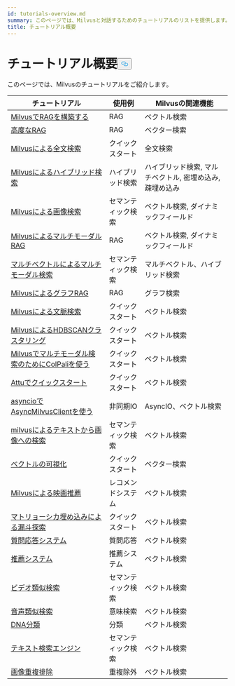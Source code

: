 ```yaml
---
id: tutorials-overview.md
summary: このページでは、Milvusと対話するためのチュートリアルのリストを提供します。
title: チュートリアル概要
---
```


<h1 id="Tutorials-Overview" class="common-anchor-header">チュートリアル概要<button data-href="#Tutorials-Overview" class="anchor-icon" translate="no">
      <svg translate="no"
        aria-hidden="true"
        focusable="false"
        height="20"
        version="1.1"
        viewBox="0 0 16 16"
        width="16"
      >
        <path
          fill="#0092E4"
          fill-rule="evenodd"
          d="M4 9h1v1H4c-1.5 0-3-1.69-3-3.5S2.55 3 4 3h4c1.45 0 3 1.69 3 3.5 0 1.41-.91 2.72-2 3.25V8.59c.58-.45 1-1.27 1-2.09C10 5.22 8.98 4 8 4H4c-.98 0-2 1.22-2 2.5S3 9 4 9zm9-3h-1v1h1c1 0 2 1.22 2 2.5S13.98 12 13 12H9c-.98 0-2-1.22-2-2.5 0-.83.42-1.64 1-2.09V6.25c-1.09.53-2 1.84-2 3.25C6 11.31 7.55 13 9 13h4c1.45 0 3-1.69 3-3.5S14.5 6 13 6z"
        ></path>
      </svg>
    </button></h1><p>このページでは、Milvusのチュートリアルをご紹介します。</p>
<table>
<thead>
<tr><th>チュートリアル</th><th>使用例</th><th>Milvusの関連機能</th></tr>
</thead>
<tbody>
<tr><td><a href="/docs/ja/v2.5.x/build-rag-with-milvus.md">MilvusでRAGを構築する</a></td><td>RAG</td><td>ベクトル検索</td></tr>
<tr><td><a href="/docs/ja/v2.5.x/how_to_enhance_your_rag.md">高度なRAG</a></td><td>RAG</td><td>ベクター検索</td></tr>
<tr><td><a href="/docs/ja/v2.5.x/full_text_search_with_milvus.md">Milvusによる全文検索</a></td><td>クイックスタート</td><td>全文検索</td></tr>
<tr><td><a href="/docs/ja/v2.5.x/hybrid_search_with_milvus.md">Milvusによるハイブリッド検索</a></td><td>ハイブリッド検索</td><td>ハイブリッド検索, マルチベクトル, 密埋め込み, 疎埋め込み</td></tr>
<tr><td><a href="/docs/ja/v2.5.x/image_similarity_search.md">Milvusによる画像検索</a></td><td>セマンティック検索</td><td>ベクトル検索, ダイナミックフィールド</td></tr>
<tr><td><a href="/docs/ja/v2.5.x/multimodal_rag_with_milvus.md">MilvusによるマルチモーダルRAG</a></td><td>RAG</td><td>ベクトル検索, ダイナミックフィールド</td></tr>
<tr><td><a href="/docs/ja/v2.5.x/multimodal_rag_with_milvus.md">マルチベクトルによるマルチモーダル検索</a></td><td>セマンティック検索</td><td>マルチベクトル、ハイブリッド検索</td></tr>
<tr><td><a href="/docs/ja/v2.5.x/graph_rag_with_milvus.md">MilvusによるグラフRAG</a></td><td>RAG</td><td>グラフ検索</td></tr>
<tr><td><a href="/docs/ja/v2.5.x/contextual_retrieval_with_milvus.md">Milvusによる文脈検索</a></td><td>クイックスタート</td><td>ベクトル検索</td></tr>
<tr><td><a href="/docs/ja/v2.5.x/hdbscan_clustering_with_milvus.md">MilvusによるHDBSCANクラスタリング</a></td><td>クイックスタート</td><td>ベクトル検索</td></tr>
<tr><td><a href="/docs/ja/v2.5.x/use_ColPali_with_milvus.md">Milvusでマルチモーダル検索のためにColPaliを使う</a></td><td>クイックスタート</td><td>ベクトル検索</td></tr>
<tr><td><a href="/docs/ja/v2.5.x/quickstart_with_attu.md">Attuでクイックスタート</a></td><td>クイックスタート</td><td>ベクトル検索</td></tr>
<tr><td><a href="/docs/ja/v2.5.x/use-async-milvus-client-with-asyncio.md">asyncioでAsyncMilvusClientを使う</a></td><td>非同期IO</td><td>AsyncIO、ベクトル検索</td></tr>
<tr><td><a href="/docs/ja/v2.5.x/text_image_search.md">milvusによるテキストから画像への検索</a></td><td>セマンティック検索</td><td>ベクトル検索</td></tr>
<tr><td><a href="/docs/ja/v2.5.x/vector_visualization.md">ベクトルの可視化</a></td><td>クイックスタート</td><td>ベクター検索</td></tr>
<tr><td><a href="/docs/ja/v2.5.x/movie_recommendation_with_milvus.md">Milvusによる映画推薦</a></td><td>レコメンドシステム</td><td>ベクトル検索</td></tr>
<tr><td><a href="/docs/ja/v2.5.x/funnel_search_with_matryoshka.md">マトリョーシカ埋め込みによる漏斗探索</a></td><td>クイックスタート</td><td>ベクトル検索</td></tr>
<tr><td><a href="/docs/ja/v2.5.x/question_answering_system.md">質問応答システム</a></td><td>質問応答</td><td>ベクトル検索</td></tr>
<tr><td><a href="/docs/ja/v2.5.x/recommendation_system.md">推薦システム</a></td><td>推薦システム</td><td>ベクトル検索</td></tr>
<tr><td><a href="/docs/ja/v2.5.x/video_similarity_search.md">ビデオ類似検索</a></td><td>セマンティック検索</td><td>ベクトル検索</td></tr>
<tr><td><a href="/docs/ja/v2.5.x/audio_similarity_search.md">音声類似検索</a></td><td>意味検索</td><td>ベクトル検索</td></tr>
<tr><td><a href="/docs/ja/v2.5.x/dna_sequence_classification.md">DNA分類</a></td><td>分類</td><td>ベクトル検索</td></tr>
<tr><td><a href="/docs/ja/v2.5.x/text_search_engine.md">テキスト検索エンジン</a></td><td>セマンティック検索</td><td>ベクトル検索</td></tr>
<tr><td><a href="/docs/ja/v2.5.x/image_deduplication_system.md">画像重複排除</a></td><td>重複除外</td><td>ベクトル検索</td></tr>
</tbody>
</table>
